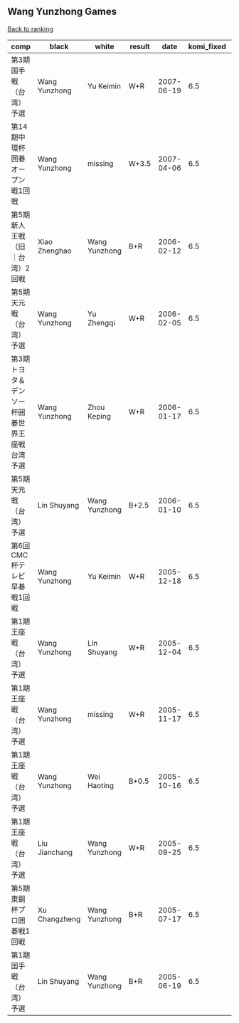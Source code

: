 ## Wang Yunzhong Games

[Back to ranking](index.md)




| **comp** | **black** | **white** | **result** | **date** | **komi_fixed** | **kifu** | 
| --- | --- | --- | --- | --- | --- | --- |
| 第3期国手戦（台湾）予選 | Wang Yunzhong | Yu Keimin | W+R | 2007-06-19 | 6.5 | [Kifu](https://kifudepot.net/kifucontents.php?id=fFsVOIWvcy14cV2I6YgqRQ%3D%3D) | 
| 第14期中環杯囲碁オープン戦1回戦 | Wang Yunzhong | missing | W+3.5 | 2007-04-06 | 6.5 | [Kifu](https://kifudepot.net/kifucontents.php?id=iR%2Fag42%2BjHSEURm%2B%2Fu5Rmg%3D%3D) | 
| 第5期新人王戦（旧｜台湾）2回戦 | Xiao Zhenghao | Wang Yunzhong | B+R | 2006-02-12 | 6.5 | [Kifu](https://kifudepot.net/kifucontents.php?id=RhwizxerJ%2FZwXy6rjeU6aw%3D%3D) | 
| 第5期天元戦（台湾）予選 | Wang Yunzhong | Yu Zhengqi | W+R | 2006-02-05 | 6.5 | [Kifu](https://kifudepot.net/kifucontents.php?id=SmG7AA1NlJ8K3B8wzU4KGA%3D%3D) | 
| 第3期トヨタ＆デンソー杯囲碁世界王座戦台湾予選 | Wang Yunzhong | Zhou Keping | W+R | 2006-01-17 | 6.5 | [Kifu](https://kifudepot.net/kifucontents.php?id=%2BhyGJSLToWGsECzQ%2Bdslkw%3D%3D) | 
| 第5期天元戦（台湾）予選 | Lin Shuyang | Wang Yunzhong | B+2.5 | 2006-01-10 | 6.5 | [Kifu](https://kifudepot.net/kifucontents.php?id=0q7Vuh3lo41WqLyQ6z5dIw%3D%3D) | 
| 第6回CMC杯テレビ早碁戦1回戦 | Wang Yunzhong | Yu Keimin | W+R | 2005-12-18 | 6.5 | [Kifu](https://kifudepot.net/kifucontents.php?id=i82KRRnYMGDqBdVpMWWtEg%3D%3D) | 
| 第1期王座戦（台湾）予選 | Wang Yunzhong | Lin Shuyang | W+R | 2005-12-04 | 6.5 | [Kifu](https://kifudepot.net/kifucontents.php?id=yrHuZXbkBayAQuFrQ%2BQLFA%3D%3D) | 
| 第1期王座戦（台湾）予選 | Wang Yunzhong | missing | W+R | 2005-11-17 | 6.5 | [Kifu](https://kifudepot.net/kifucontents.php?id=4GovNRpAZuTCpAkeOR%2B8ng%3D%3D) | 
| 第1期王座戦（台湾）予選 | Wang Yunzhong | Wei Haoting | B+0.5 | 2005-10-16 | 6.5 | [Kifu](https://kifudepot.net/kifucontents.php?id=EmHB41VLZXkQv30zM620Kg%3D%3D) | 
| 第1期王座戦（台湾）予選 | Liu Jianchang | Wang Yunzhong | W+R | 2005-09-25 | 6.5 | [Kifu](https://kifudepot.net/kifucontents.php?id=gJYCf0dsLLmjGhKm61j%2Fmw%3D%3D) | 
| 第5期東鋼杯プロ囲碁戦1回戦 | Xu Changzheng | Wang Yunzhong | B+R | 2005-07-17 | 6.5 | [Kifu](https://kifudepot.net/kifucontents.php?id=LxbvmVH9%2FwN98wX4%2FaBOwQ%3D%3D) | 
| 第1期国手戦（台湾）予選 | Lin Shuyang | Wang Yunzhong | B+R | 2005-06-19 | 6.5 | [Kifu](https://kifudepot.net/kifucontents.php?id=Nv7w%2FRaJ3ish2vUaTIwZ0A%3D%3D) |




